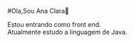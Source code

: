 #Ola,Sou Ana Clara🤗

Estou entrando como front end.                                                                                                                                                
Atualmente estudo a linguagem  de Java.
